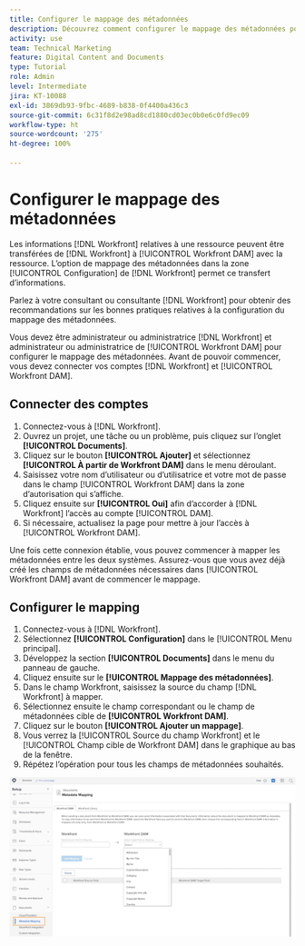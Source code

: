 ```yaml
---
title: Configurer le mappage des métadonnées
description: Découvrez comment configurer le mappage des métadonnées pour [!UICONTROL Workfront DAM].
activity: use
team: Technical Marketing
feature: Digital Content and Documents
type: Tutorial
role: Admin
level: Intermediate
jira: KT-10088
exl-id: 3869db93-9fbc-4689-b838-0f4400a436c3
source-git-commit: 6c31f8d2e98ad8cd1880cd03ec0b0e6c0fd9ec09
workflow-type: ht
source-wordcount: '275'
ht-degree: 100%

---
```


# Configurer le mappage des métadonnées

Les informations [!DNL Workfront] relatives à une ressource peuvent être transférées de [!DNL Workfront] à [!UICONTROL Workfront DAM] avec la ressource. L’option de mappage des métadonnées dans la zone [!UICONTROL Configuration] de [!DNL Workfront] permet ce transfert d’informations.

Parlez à votre consultant ou consultante [!DNL Workfront] pour obtenir des recommandations sur les bonnes pratiques relatives à la configuration du mappage des métadonnées.

Vous devez être administrateur ou administratrice [!DNL Workfront] et administrateur ou administratrice de [!UICONTROL Workfront DAM] pour configurer le mappage des métadonnées. Avant de pouvoir commencer, vous devez connecter vos comptes [!DNL Workfront] et [!UICONTROL Workfront DAM].

## Connecter des comptes

1. Connectez-vous à [!DNL Workfront].
1. Ouvrez un projet, une tâche ou un problème, puis cliquez sur l’onglet **[!UICONTROL Documents]**.
1. Cliquez sur le bouton **[!UICONTROL Ajouter]** et sélectionnez **[!UICONTROL À partir de Workfront DAM]** dans le menu déroulant.
1. Saisissez votre nom d’utilisateur ou d’utilisatrice et votre mot de passe dans le champ [!UICONTROL Workfront DAM] dans la zone d’autorisation qui s’affiche.
1. Cliquez ensuite sur **[!UICONTROL Oui]** afin d’accorder à [!DNL Workfront] l’accès au compte [!UICONTROL DAM].
1. Si nécessaire, actualisez la page pour mettre à jour l’accès à [!UICONTROL Workfront DAM].

Une fois cette connexion établie, vous pouvez commencer à mapper les métadonnées entre les deux systèmes. Assurez-vous que vous avez déjà créé les champs de métadonnées nécessaires dans [!UICONTROL Workfront DAM] avant de commencer le mappage.

## Configurer le mapping

1. Connectez-vous à [!DNL Workfront].
1. Sélectionnez **[!UICONTROL Configuration]** dans le [!UICONTROL Menu principal].
1. Développez la section **[!UICONTROL Documents]** dans le menu du panneau de gauche.
1. Cliquez ensuite sur le **[!UICONTROL Mappage des métadonnées]**.
1. Dans le champ Workfront, saisissez la source du champ [!DNL Workfront] à mapper.
1. Sélectionnez ensuite le champ correspondant ou le champ de métadonnées cible de **[!UICONTROL Workfront DAM]**.
1. Cliquez sur le bouton **[!UICONTROL Ajouter un mappage]**.
1. Vous verrez la [!UICONTROL Source du champ Workfront] et le [!UICONTROL Champ cible de Workfront DAM] dans le graphique au bas de la fenêtre.
1. Répétez l’opération pour tous les champs de métadonnées souhaités.

![Copie d’écran de [!UICONTROL Mappage des métadonnées] dans [!DNL Workfront]](assets/01-metadata-mapping.png)
